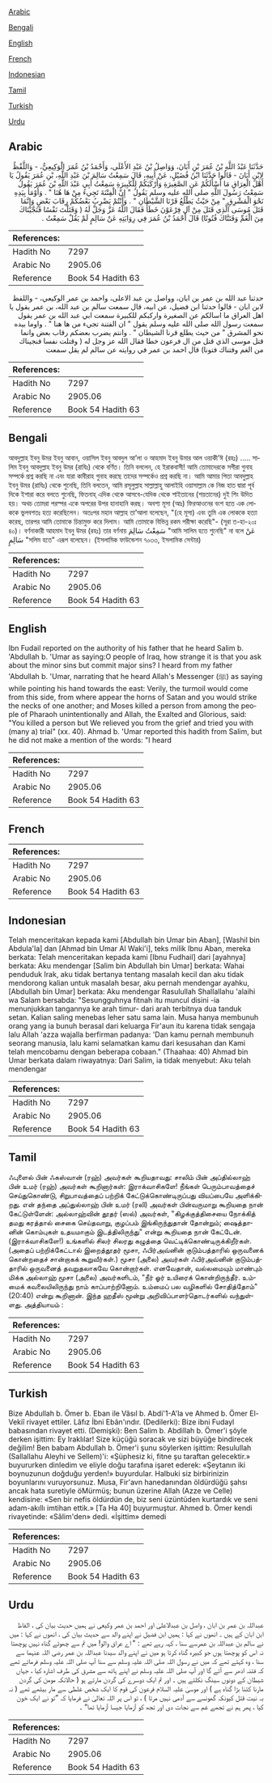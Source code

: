 [Arabic](#arabic)

[Bengali](#bengali)

[English](#english)

[French](#french)

[Indonesian](#indonesian)

[Tamil](#tamil)

[Turkish](#turkish)

[Urdu](#urdu)

## Arabic


<div dir="rtl" lang="ar" style={{fontSize:'larger',backgroundColor:'#f8f9fa',padding:20}}>
حَدَّثَنَا عَبْدُ اللَّهِ بْنُ عُمَرَ بْنِ أَبَانَ، وَوَاصِلُ بْنُ عَبْدِ الأَعْلَى، وَأَحْمَدُ بْنُ عُمَرَ الْوَكِيعِيُّ، - وَاللَّفْظُ لاِبْنِ أَبَانَ - قَالُوا حَدَّثَنَا ابْنُ فُضَيْلٍ، عَنْ أَبِيهِ، قَالَ سَمِعْتُ سَالِمَ بْنَ عَبْدِ اللَّهِ، بْنِ عُمَرَ يَقُولُ يَا أَهْلَ الْعِرَاقِ مَا أَسْأَلَكُمْ عَنِ الصَّغِيرَةِ وَأَرْكَبَكُمْ لِلْكَبِيرَةِ سَمِعْتُ أَبِي عَبْدَ اللَّهِ بْنَ عُمَرَ يَقُولُ سَمِعْتُ رَسُولَ اللَّهِ صلى الله عليه وسلم يَقُولُ ‏"‏ إِنَّ الْفِتْنَةَ تَجِيءُ مِنْ هَا هُنَا ‏"‏ ‏.‏ وَأَوْمَأَ بِيَدِهِ نَحْوَ الْمَشْرِقِ ‏"‏ مِنْ حَيْثُ يَطْلُعُ قَرْنَا الشَّيْطَانِ ‏"‏ ‏.‏ وَأَنْتُمْ يَضْرِبُ بَعْضُكُمْ رِقَابَ بَعْضٍ وَإِنَّمَا قَتَلَ مُوسَى الَّذِي قَتَلَ مِنْ آلِ فِرْعَوْنَ خَطَأً فَقَالَ اللَّهُ عَزَّ وَجَلَّ لَهُ ‏(‏ وَقَتَلْتَ نَفْسًا فَنَجَّيْنَاكَ مِنَ الْغَمِّ وَفَتَنَّاكَ فُتُونًا‏)‏ قَالَ أَحْمَدُ بْنُ عُمَرَ فِي رِوَايَتِهِ عَنْ سَالِمٍ لَمْ يَقُلْ سَمِعْتُ ‏.‏
</div>
<div style={{backgroundColor:'#f8f9fa',padding:20, marginBottom: 10}}><table> <thead> <tr> <th>References:</th> <th></th> </tr> </thead> <tbody><tr><td>Hadith No</td><td>7297</td></tr><tr><td>Arabic No</td><td>2905.06</td></tr><tr><td>Reference</td><td>Book 54 Hadith 63</td></tr></tbody></table></div>


<div dir="rtl" lang="ar" style={{fontSize:'larger',backgroundColor:'#f8f9fa',padding:20}}>
حدثنا عبد الله بن عمر بن ابان، وواصل بن عبد الاعلى، واحمد بن عمر الوكيعي، - واللفظ لابن ابان - قالوا حدثنا ابن فضيل، عن ابيه، قال سمعت سالم بن عبد الله، بن عمر يقول يا اهل العراق ما اسالكم عن الصغيرة واركبكم للكبيرة سمعت ابي عبد الله بن عمر يقول سمعت رسول الله صلى الله عليه وسلم يقول " ان الفتنة تجيء من ها هنا " . واوما بيده نحو المشرق " من حيث يطلع قرنا الشيطان " . وانتم يضرب بعضكم رقاب بعض وانما قتل موسى الذي قتل من ال فرعون خطا فقال الله عز وجل له ( وقتلت نفسا فنجيناك من الغم وفتناك فتونا) قال احمد بن عمر في روايته عن سالم لم يقل سمعت
</div>
<div style={{backgroundColor:'#f8f9fa',padding:20, marginBottom: 10}}><table> <thead> <tr> <th>References:</th> <th></th> </tr> </thead> <tbody><tr><td>Hadith No</td><td>7297</td></tr><tr><td>Arabic No</td><td>2905.06</td></tr><tr><td>Reference</td><td>Book 54 Hadith 63</td></tr></tbody></table></div>

## Bengali


<div dir="ltr" lang="bn" style={{fontSize:'larger',backgroundColor:'#f8f9fa',padding:20}}>
আবদুল্লাহ ইবনু উমর ইবনু আবান, ওয়াসিল ইবনু আবদুল আ’লা ও আহমাদ ইবনু উমার আল ওয়াকী’ঈ (রহঃ) ..... সালিম ইবনু আবদুল্লাহ ইবনু উমর (রাযিঃ) থেকে বর্ণিত। তিনি বললেন, হে ইরাকবাসী! আমি তোমাদেরকে সগীরা গুনাহ সম্পর্কে প্রশ্ন করছি না এবং যারা কাবীরাহ গুনাহ করছে তাদের সম্পর্কেও প্রশ্ন করছি না। আমি আমার পিতা আবদুল্লাহ ইবনু উমর (রাযিঃ) থেকে শুনেছি, তিনি বলতেন, আমি রসূলুল্লাহ সাল্লাল্লাহু আলাইহি ওয়াসাল্লাম কে নিজ হাত দ্বারা পূর্ব দিকে ইশারা করে বলতে শুনেছি, ফিতনাহ্ এদিক থেকে আসবে-যেদিক থেকে শাইতানের (শয়তানের) দুই শিং উদিত হয়। অথচ তোমরা পরস্পর একে অপরের উপর হানাহানি করছ। অবশ্য মূসা (আঃ) ফিরআওনের বংশ হতে এক লোককে ভুলবশতঃ হত্য করেছিলেন। অতঃপর মহান আল্লাহ তা’আলা বলেছেন, "(হে মূসা) এবং তুমি এক লোককে হত্যা করেছ, তারপর আমি তোমাকে চিন্তামুক্ত করে দিলাম। আমি তোমাকে বিভিন্ন রকম পরীক্ষা করেছি"- (সূরা ত-হা-২০ঃ ৪০)। বর্ণনাকারী আহমাদ ইবনু উমর (রহঃ) তার বর্ণনায় سَمِعْتُ سَالِمَ "আমি সালিম হতে শুনেছি" না বলে عَنْ سَالِمٍ "সলিম হতে" এরূপ বলেছেন। (ইসলামিক ফাউন্ডেশন ৭০৩৩, ইসলামিক সেন্টার)
</div>
<div style={{backgroundColor:'#f8f9fa',padding:20, marginBottom: 10}}><table> <thead> <tr> <th>References:</th> <th></th> </tr> </thead> <tbody><tr><td>Hadith No</td><td>7297</td></tr><tr><td>Arabic No</td><td>2905.06</td></tr><tr><td>Reference</td><td>Book 54 Hadith 63</td></tr></tbody></table></div>

## English


<div dir="ltr" lang="en" style={{fontSize:'larger',backgroundColor:'#f8f9fa',padding:20}}>
Ibn Fudail reported on the authority of his father that he heard Salim b. 'Abdullah b. 'Umar as saying:O people of Iraq, how strange it is that you ask about the minor sins but commit major sins? I heard from my father 'Abdullah b. 'Umar, narrating that he heard Allah's Messenger (ﷺ) as saying while pointing his hand towards the east: Verily, the turmoil would come from this side, from where appear the horns of Satan and you would strike the necks of one another; and Moses killed a person from among the people of Pharaoh unintentionally and Allah, the Exalted and Glorious, said: "You killed a person but We relieved you from the grief and tried you with (many a) trial" (xx. 40). Ahmad b. 'Umar reported this hadith from Salim, but he did not make a mention of the words: "I heard
</div>
<div style={{backgroundColor:'#f8f9fa',padding:20, marginBottom: 10}}><table> <thead> <tr> <th>References:</th> <th></th> </tr> </thead> <tbody><tr><td>Hadith No</td><td>7297</td></tr><tr><td>Arabic No</td><td>2905.06</td></tr><tr><td>Reference</td><td>Book 54 Hadith 63</td></tr></tbody></table></div>

## French


<div dir="ltr" lang="fr" style={{fontSize:'larger',backgroundColor:'#f8f9fa',padding:20}}>

</div>
<div style={{backgroundColor:'#f8f9fa',padding:20, marginBottom: 10}}><table> <thead> <tr> <th>References:</th> <th></th> </tr> </thead> <tbody><tr><td>Hadith No</td><td>7297</td></tr><tr><td>Arabic No</td><td>2905.06</td></tr><tr><td>Reference</td><td>Book 54 Hadith 63</td></tr></tbody></table></div>

## Indonesian


<div dir="ltr" lang="id" style={{fontSize:'larger',backgroundColor:'#f8f9fa',padding:20}}>
Telah menceritakan kepada kami [Abdullah bin Umar bin Aban], [Washil bin Abdula'la] dan [Ahmad bin Umar Al Waki'i], teks milik Ibnu Aban, mereka berkata: Telah menceritakan kepada kami [Ibnu Fudhail] dari [ayahnya] berkata: Aku mendengar [Salim bin Abdullah bin Umar] berkata: Wahai penduduk Irak, aku tidak bertanya tentang masalah kecil dan aku tidak mendorong kalian untuk masalah besar, aku pernah mendengar ayahku, [Abdullah bin Umar] berkata: Aku mendengar Rasulullah Shallallahu 'alaihi wa Salam bersabda: "Sesungguhnya fitnah itu muncul disini -ia menunjukkan tangannya ke arah timur- dari arah terbitnya dua tanduk setan. Kalian saling menebas leher satu sama lain. Musa hanya membunuh orang yang ia bunuh berasal dari keluarga Fir'aun itu karena tidak sengaja lalu Allah 'azza wajalla berfirman padanya: 'Dan kamu pernah membunuh seorang manusia, lalu kami selamatkan kamu dari kesusahan dan Kami telah mencobamu dengan beberapa cobaan." (Thaahaa: 40) Ahmad bin Umar berkata dalam riwayatnya: Dari Salim, ia tidak menyebut: Aku telah mendengar
</div>
<div style={{backgroundColor:'#f8f9fa',padding:20, marginBottom: 10}}><table> <thead> <tr> <th>References:</th> <th></th> </tr> </thead> <tbody><tr><td>Hadith No</td><td>7297</td></tr><tr><td>Arabic No</td><td>2905.06</td></tr><tr><td>Reference</td><td>Book 54 Hadith 63</td></tr></tbody></table></div>

## Tamil


<div dir="ltr" lang="ta" style={{fontSize:'larger',backgroundColor:'#f8f9fa',padding:20}}>
ஃபுளைல் பின் ஃகஸ்வான் (ரஹ்) அவர்கள் கூறியதாவது: சாலிம் பின் அப்தில்லாஹ் பின் உமர் (ரஹ்) அவர்கள் கூறினார்கள்: இராக்வாசிகளே! நீங்கள் பெரும்பாவத்தைச் செய்துகொண்டு, சிறுபாவத்தைப் பற்றிக் கேட்டுக்கொண்டிருப்பது வியப்பையே அளிக்கிறது. என் தந்தை அப்துல்லாஹ் பின் உமர் (ரலி) அவர்கள் பின்வருமாறு கூறியதை நான் கேட்டுள்ளேன்: அல்லாஹ்வின் தூதர் (ஸல்) அவர்கள், "கிழக்குத்திசையை நோக்கித் தமது கரத்தால் சைகை செய்தவாறு, குழப்பம் இங்கிருந்துதான் தோன்றும்; ஷைத்தானின் கொம்புகள் உதயமாகும் இடத்திலிருந்து" என்று கூறியதை நான் கேட்டேன். (இராக்வாசிகளே!) உங்களில் சிலர் சிலரது கழுத்தை வெட்டிக்கொண்டிருக்கிறீர்கள். (அதைப் பற்றிக்கேட்டால் இறைத்தூதர் மூசா, ஃபிர்அவ்னின் குடும்பத்தாரில் ஒருவனைக் கொன்றதைச் சான்றாகக் கூறுவீர்கள்.) மூசா (அலை) அவர்கள் ஃபிர்அவ்னின் குடும்பத்தாரில் ஒருவனைத் தவறுதலாகவே கொன்றார்கள். எனவேதான், வல்லமையும் மாண்பும் மிக்க அல்லாஹ் மூசா (அலை) அவர்களிடம், "நீர் ஓர் உயிரைக் கொன்றிருந்தீர். உம்மைக் கவலையிலிருந்து நாம் காப்பாற்றினோம். உம்மைப் பல வழிகளில் சோதித்தோம்" (20:40) என்று கூறினான். இந்த ஹதீஸ் மூன்று அறிவிப்பாளர்தொடர்களில் வந்துள்ளது. அத்தியாயம் :
</div>
<div style={{backgroundColor:'#f8f9fa',padding:20, marginBottom: 10}}><table> <thead> <tr> <th>References:</th> <th></th> </tr> </thead> <tbody><tr><td>Hadith No</td><td>7297</td></tr><tr><td>Arabic No</td><td>2905.06</td></tr><tr><td>Reference</td><td>Book 54 Hadith 63</td></tr></tbody></table></div>

## Turkish


<div dir="ltr" lang="tr" style={{fontSize:'larger',backgroundColor:'#f8f9fa',padding:20}}>
Bize Abdullah b. Ömer b. Eban ile Vâsıl b. Abdi'1-A'la ve Ahmed b. Ömer El-Vekiî rivayet ettiler. Lâfız İbni Ebân'ındır. (Dedilerki): Bize ibni Fudayl babasından rivayet etti. (Demişki): Ben Salim b. Abdillah b. Ömer'i şöyle derken işittim: Ey Iraklılar! Size küçüğü soracak ve sizi büyüğe bindirecek değilim! Ben babam Abdullah b. Ömer'i şunu söylerken işittim: Resulullah (Sallallahu Aleyhi ve Sellem)'i: «Şüphesiz ki, fitne şu taraftan gelecektir.» buyururken dinledim ve eliyle doğu tarafına işaret ederek: «Şeytanın iki boynuzunun doğduğu yerden!» buyurdular. Halbuki siz birbirinizin boyunlarını vuruyorsunuz. Musa, Fir'avn hanedanından öldürdüğü şahsı ancak hata suretiyle öMürmüş; bunun üzerine Allah (Azze ve Celle) kendisine: «Sen bir nefis öldürdün de, biz seni üzüntüden kurtardık ve seni adam-akıllı imtihan ettik.» [Ta Ha 40] buyurmuştur. Ahmed b. Ömer kendi rivayetinde: «Sâlim'den» dedi. «İşittim» demedi
</div>
<div style={{backgroundColor:'#f8f9fa',padding:20, marginBottom: 10}}><table> <thead> <tr> <th>References:</th> <th></th> </tr> </thead> <tbody><tr><td>Hadith No</td><td>7297</td></tr><tr><td>Arabic No</td><td>2905.06</td></tr><tr><td>Reference</td><td>Book 54 Hadith 63</td></tr></tbody></table></div>

## Urdu


<div dir="rtl" lang="ur" style={{fontSize:'larger',backgroundColor:'#f8f9fa',padding:20}}>
عبداللہ بن عمر بن ابان ، واصل بن عبدالاعلیٰ اور احمد بن عمر وکیعی نے ہمیں حدیث بیان کی ، الفاظ ابن ابان کے ہیں ۔ انھوں نے کہا : ہمیں ابن فضیل نے اپنے والد سے حدیث بیان کی ، انھوں نے کہا : میں نے سالم بن عبداللہ بن عمرسے سنا ، کہہ رہے تھے : " اے عراق والو! میں تم سے چھوٹے گناہ نہیں پوچھتا نہ اس کو پوچھتا ہوں جو کبیرہ گناہ کرتا ہو میں نے اپنے والد سیدنا عبداللہ بن عمر رضی اللہ عنہما سے سنا ، وہ کہتے تھے کہ میں نے رسول اللہ صلی اللہ علیہ وسلم سے سنا آپ صلی اللہ علیہ وسلم فرماتے تھے کہ فتنہ ادھر سے آئے گا اور آپ صلی اللہ علیہ وسلم نے اپنے ہاتھ سے مشرق کی طرف اشارہ کیا ، جہاں شیطان کے دونوں سینگ نکلتے ہیں ۔ اور تم ایک دوسرے کی گردن مارتے ہو ( حالانکہ مومن کی گردن مارنا کتنا بڑا گناہ ہے ) اور موسیٰ علیہ السلام فرعون کی قوم کا ایک شخص غلطی سے مار بیٹھے تھے ( نہ بہ نیت قتل کیونکہ گھونسے سے آدمی نہیں مرتا ) ، تو اس پر اللہ تعالیٰ نے فرمایا کہ ”تو نے ایک خون کیا ، پھر ہم نے تجھے غم سے نجات دی اور تجھ کو آزمایا جیسا آزمایا تھا“ ۔
</div>
<div style={{backgroundColor:'#f8f9fa',padding:20, marginBottom: 10}}><table> <thead> <tr> <th>References:</th> <th></th> </tr> </thead> <tbody><tr><td>Hadith No</td><td>7297</td></tr><tr><td>Arabic No</td><td>2905.06</td></tr><tr><td>Reference</td><td>Book 54 Hadith 63</td></tr></tbody></table></div>